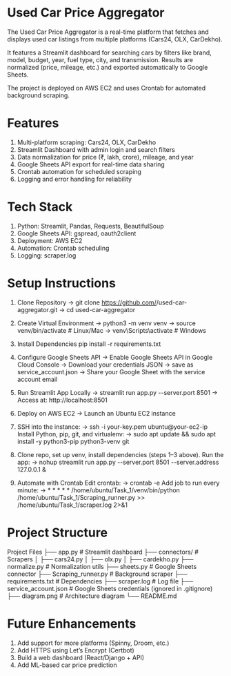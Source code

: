 # Used Car Price Aggregator

The Used Car Price Aggregator is a real-time platform that fetches and displays used car listings from multiple platforms (Cars24, OLX, CarDekho).

It features a Streamlit dashboard for searching cars by filters like brand, model, budget, year, fuel type, city, and transmission.
Results are normalized (price, mileage, etc.) and exported automatically to Google Sheets.

The project is deployed on AWS EC2 and uses Crontab for automated background scraping.

# Features
1. Multi-platform scraping: Cars24, OLX, CarDekho
2. Streamlit Dashboard with admin login and search filters
3. Data normalization for price (₹, lakh, crore), mileage, and year
4. Google Sheets API export for real-time data sharing
5. Crontab automation for scheduled scraping
6. Logging and error handling for reliability

# Tech Stack
1. Python: Streamlit, Pandas, Requests, BeautifulSoup
2. Google Sheets API: gspread, oauth2client
3. Deployment: AWS EC2
4. Automation: Crontab scheduling
5. Logging: scraper.log

# Setup Instructions

1. Clone Repository
  -> git clone https://github.com/<your-username>/used-car-aggregator.git
  -> cd used-car-aggregator

2. Create Virtual Environment
  -> python3 -m venv venv
  -> source venv/bin/activate   # Linux/Mac
  -> venv\Scripts\activate      # Windows

3. Install Dependencies
pip install -r requirements.txt

4. Configure Google Sheets API
  -> Enable Google Sheets API in Google Cloud Console
  -> Download your credentials JSON → save as service_account.json
  -> Share your Google Sheet with the service account email

5. Run Streamlit App Locally
  -> streamlit run app.py --server.port 8501
  -> Access at: http://localhost:8501

6. Deploy on AWS EC2
  -> Launch an Ubuntu EC2 instance

7. SSH into the instance:
   -> ssh -i your-key.pem ubuntu@your-ec2-ip
  Install Python, pip, git, and virtualenv:
   -> sudo apt update && sudo apt install -y python3-pip python3-venv git
8. Clone repo, set up venv, install dependencies (steps 1–3 above).
  Run the app:
    -> nohup streamlit run app.py --server.port 8501 --server.address 127.0.0.1 &

9. Automate with Crontab
  Edit crontab:
    -> crontab -e
  Add job to run every minute:
    -> * * * * * /home/ubuntu/Task_1/venv/bin/python /home/ubuntu/Task_1/Scraping_runner.py >> /home/ubuntu/Task_1/scraper.log 2>&1

# Project Structure

Project Files
├── app.py                # Streamlit dashboard
├── connectors/           # Scrapers
│   ├── cars24.py
│   ├── olx.py
│   ├── cardekho.py
├── normalize.py          # Normalization utils
├── sheets.py             # Google Sheets connector
├── Scraping_runner.py    # Background scraper
├── requirements.txt      # Dependencies
├── scraper.log           # Log file
├── service_account.json  # Google Sheets credentials (ignored in .gitignore)
├── diagram.png           # Architecture diagram
└── README.md

# Future Enhancements
1. Add support for more platforms (Spinny, Droom, etc.)
2. Add HTTPS using Let’s Encrypt (Certbot)
3. Build a web dashboard (React/Django + API)
4. Add ML-based car price prediction
